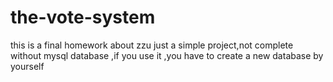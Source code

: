 # the-vote-system
this is a final homework about zzu 
just a simple project,not complete
without mysql database ,if you use it ,you have to create a new database by yourself
